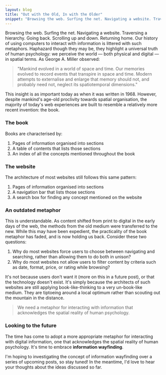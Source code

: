 ```yaml
---
layout: blog
title: "Out with the Old, In with the Older"
snippet: "Browsing the web. Surfing the net. Navigating a website. Traversing a hierarchy. Going back. Scrolling up and down. Returning home. Our history of using computers to interact with information is littered with such metaphors. Haphazard though they may be, they highlight a universal truth of human psychology: we perceive the world — both physical and digital —  in spatial terms. However, despite mankind's age-old proclivity towards spatial organisation, the majority of today's web experiences are built to resemble a relatively more recent invention: the book."
---
```


Browsing the web. Surfing the net. Navigating a website. Traversing a hierarchy. Going back. Scrolling up and down. Returning home. Our history of using computers to interact with information is littered with such metaphors. Haphazard though they may be, they highlight a universal truth of human psychology: we perceive the world — both physical and digital —  in spatial terms. As George A. Miller observed:

> "Mankind evolved in a world of space and time. Our memories evolved to record events that transpire in space and time. Modern attempts to externalise and enlarge that memory should not, and probably need not, neglect its spatiotemporal dimensions."

This insight is as important today as when it was written in 1968. However, despite mankind's age-old proclivity towards spatial organisation, the majority of today's web experiences are built to resemble a relatively more recent invention: the book.

### The book
Books are characterised by:

1. Pages of information organised into sections
2. A table of contents that lists those sections
3. An index of all the concepts mentioned throughout the book 

### The website
The architecture of most websites still follows this same pattern:

1. Pages of information organised into sections
2. A navigation bar that lists those sections
3. A search box for finding any concept mentioned on the website

### An outdated metaphor
This is understandable. As content shifted from print to digital in the early days of the web, the methods from the old medium were transferred to the new. While this may have been expedient, the practicality of the book metaphor has faded, and is now holding us back. Consider these two questions:

1. Why do most websites force users to choose between navigating and searching, rather than allowing them to do both in unison?
2. Why do most websites not allow users to filter content by criteria such as date, format, price, or rating while browsing?

It's not because users don't want it (more on this in a future post), or that the technology doesn't exist. It's simply because the architects of such websites are still applying book-like-thinking to a very un-book-like medium. They are tiptoeing around a local optimum rather than scouting out the mountain in the distance.

> We need a metaphor for interacting with information that acknowledges the spatial reality of human psychology.

### Looking to the future
The time has come to adopt a more appropriate metaphor for interacting with digital information, one that acknowledges the spatial reality of human psychology. It's time to embrace  **information wayfinding**.

I'm hoping to investigating the concept of information wayfinding over a series of upcoming posts, so stay tuned! In the meantime, I'd love to hear your thoughts about the ideas discussed so far.